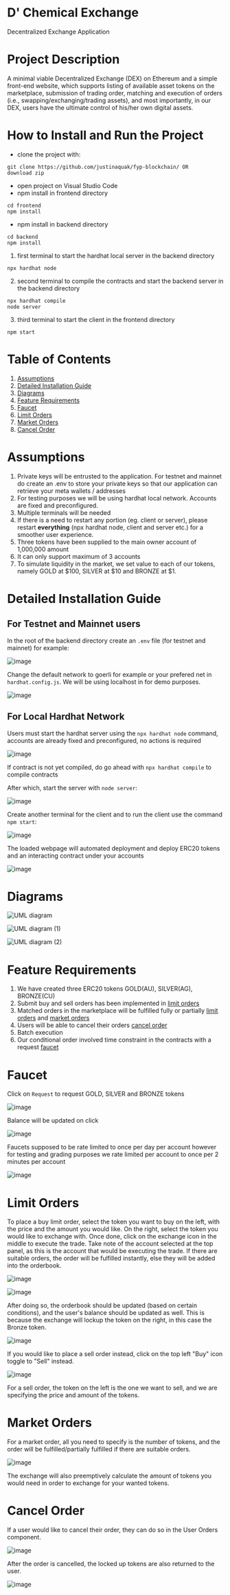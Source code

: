 # D' Chemical Exchange
Decentralized Exchange Application

# Project Description
A minimal viable Decentralized Exchange (DEX) on Ethereum and a simple front-end website, which supports listing of available asset tokens on the marketplace, submission of trading order, matching and execution of orders (i.e., swapping/exchanging/trading assets), and most importantly, in our DEX, users have the ultimate control of his/her own digital assets.

# How to Install and Run the Project
- clone the project with:
```
git clone https://github.com/justinaquak/fyp-blockchain/ OR
download zip
```
- open project on Visual Studio Code
- npm install in frontend directory
```
cd frontend
npm install
```
- npm install in backend directory
```
cd backend
npm install
```
1. first terminal to start the hardhat local server in the backend directory
```
npx hardhat node
```
2. second terminal to compile the contracts and start the backend server in the backend directory
```
npx hardhat compile
node server
```
3. third terminal to start the client in the frontend directory
```
npm start
```

# Table of Contents
1. [Assumptions](#assumptions)
2. [Detailed Installation Guide](#detailed-installation-guide) 
3. [Diagrams](#diagrams)
4. [Feature Requirements](#feature-requirements)
5. [Faucet](#faucet)
6. [Limit Orders](#limit-orders)
7. [Market Orders](#market-orders)
8. [Cancel Order](#cancel-order)

# Assumptions
1. Private keys will be entrusted to the application. For testnet and mainnet do create an .env to store your private keys so that our application can retrieve your meta wallets / addresses
2. For testing purposes we will be using hardhat local network. Accounts are fixed and preconfigured.
3. Multiple terminals will be needed
4. If there is a need to restart any portion (eg. client or server), please restart **everything** (npx hardhat node, client and server etc.) for a smoother user experience. 
5. Three tokens have been supplied to the main owner account of 1,000,000 amount
6. It can only support maximum of 3 accounts
7. To simulate liquidity in the market, we set value to each of our tokens, namely GOLD at $100, SILVER at $10 and BRONZE at $1. 

# Detailed Installation Guide
## For Testnet and Mainnet users
In the root of the backend directory create an ```.env``` file (for testnet and mainnet) for example:

![image](https://user-images.githubusercontent.com/72204360/198324490-12f56bad-6efd-49df-9aea-a375da170685.png)

Change the default network to goerli for example or your prefered net in ```hardhat.config.js```. We will be using localhost in for demo purposes.

![image](https://user-images.githubusercontent.com/72204360/198324434-3b89acbb-c4b8-4f80-a7f6-24478e65e91d.png)

## For Local Hardhat Network
Users must start the hardhat server using the ```npx hardhat node``` command, accounts are already fixed and preconfigured, no actions is required

![image](https://user-images.githubusercontent.com/72204360/198326003-93bb13d2-2142-4842-88a4-9b3851cb8240.png)

If contract is not yet compiled, do go ahead with ```npx hardhat compile``` to compile contracts

After which, start the server with ```node server```:

![image](https://user-images.githubusercontent.com/72204360/198327240-791a0c68-c055-4346-8edf-712dadd7485e.png)

Create another terminal for the client and to run the client use the command ```npm start```:

![image](https://user-images.githubusercontent.com/72204360/198327541-e472636d-d9b0-4fe1-9309-f5bc976e73b1.png)

The loaded webpage will automated deployment and deploy ERC20 tokens and an interacting contract under your accounts

![image](https://user-images.githubusercontent.com/72204360/198328305-90e5c56a-3276-4aeb-91f1-c2e411e104f6.png)

# Diagrams
![UML diagram](https://user-images.githubusercontent.com/72204360/198621815-3cba2152-5e8b-459a-bc6a-0a25c34371d2.jpg)

![UML diagram (1)](https://user-images.githubusercontent.com/72204360/198623413-ec66c638-a8ce-41f6-aa46-7e4fc4ad3dd5.jpg)

![UML diagram (2)](https://user-images.githubusercontent.com/72204360/198623467-44568541-cf72-409c-a379-219d96c7aefa.jpg)

# Feature Requirements
1. We have created three ERC20 tokens GOLD(AU), SILVER(AG), BRONZE(CU)
2. Submit buy and sell orders has been implemented in [limit orders](#limit-orders)
3. Matched orders in the marketplace will be fulfilled fully or partially [limit orders](#limit-orders) and [market orders](#market-orders)
4. Users will be able to cancel their orders [cancel order](#cancel-order)
5. Batch execution
6. Our conditional order involved time constraint in the contracts with a request [faucet](#faucet)

# Faucet

Click on ```Request``` to request GOLD, SILVER and BRONZE tokens

![image](https://user-images.githubusercontent.com/72204360/198329290-9625b5de-40e1-4d09-91b7-03425556eeeb.png)

Balance will be updated on click

![image](https://user-images.githubusercontent.com/72204360/198329475-c88c4002-88fe-47c2-9450-e0820587f32c.png)

Faucets supposed to be rate limited to once per day per account however for testing and grading purposes we rate limited per account to once per 2 minutes per account

![image](https://user-images.githubusercontent.com/72204360/198329511-175d4080-4984-44c8-9d05-103763249b84.png)

# Limit Orders

To place a buy limit order, select the token you want to buy on the left, with the price and the amount you would like. On the right, select the token you would like to exchange with. Once done, click on the exchange icon in the middle to execute the trade. Take note of the account selected at the top panel, as this is the account that would be executing the trade. If there are suitable orders, the order will be fulfilled instantly, else they will be added into the orderbook. 

![image](https://user-images.githubusercontent.com/73157214/198345470-46194302-857d-4ff2-9f31-ae3b2c25e7a5.png)

![image](https://user-images.githubusercontent.com/73157214/198347340-ef133fae-0ab3-454c-8e84-e93bb7506199.png)

After doing so, the orderbook should be updated (based on certain conditions), and the user's balance should be updated as well. This is because the exchange will lockup the token on the right, in this case the Bronze token. 

![image](https://user-images.githubusercontent.com/73157214/198346530-aec072f3-656b-4280-969e-46cb0fd86850.png)

If you would like to place a sell order instead, click on the top left "Buy" icon toggle to "Sell" instead. 

![image](https://user-images.githubusercontent.com/73157214/198347655-624cb927-ac74-406a-b9f4-3846cb71dca6.png)

For a sell order, the token on the left is the one we want to sell, and we are specifying the price and amount of the tokens. 

# Market Orders

For a market order, all you need to specify is the number of tokens, and the order will be fulfilled/partially fulfilled if there are suitable orders. 

![image](https://user-images.githubusercontent.com/73157214/198350603-802bf9bd-ecc1-4614-bf9d-b86c925101a2.png)

The exchange will also preemptively calculate the amount of tokens you would need in order to exchange for your wanted tokens.

# Cancel Order

If a user would like to cancel their order, they can do so in the User Orders component. 

![image](https://user-images.githubusercontent.com/73157214/198353242-2134469d-cdba-4b28-b18f-853b0383f7fe.png)

After the order is cancelled, the locked up tokens are also returned to the user. 

![image](https://user-images.githubusercontent.com/73157214/198353346-acef55e6-0927-47e4-9344-b63593e4f9ec.png)


